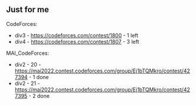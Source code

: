 ## Just for me

CodeForces:
- div3 - https://codeforces.com/contest/1800 - 1 left
- div4 - https://codeforces.com/contest/1807 - 3 left

MAI_CodeForces:
- div2 - 20 - https://mai2022.contest.codeforces.com/group/Ej1bTQMkro/contest/427394 - 1 done
- div2 - 21 - https://mai2022.contest.codeforces.com/group/Ej1bTQMkro/contest/427395 - 2 done

